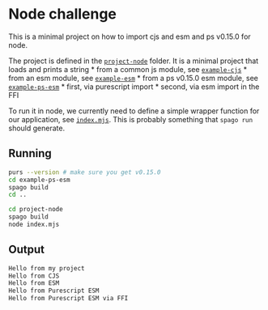 # Node challenge

This is a minimal project on how to import cjs and esm and ps v0.15.0 for node.

The project is defined in the [`project-node`](./project-node) folder. It is a minimal project that loads and prints a string
    * from a common js module, see [`example-cjs`](./example-cjs)
    * from an esm module, see [`example-esm`](./example-esm)
    * from a ps v0.15.0 esm module, see [`example-ps-esm`](./example-ps-esm)
        * first, via purescript import
        * second, via esm import in the FFI

To run it in node, we currently need to define a simple wrapper function for our application, see [`index.mjs`](./project-node/index.mjs). This is probably something that `spago run` should generate.

## Running

```bash
purs --version # make sure you get v0.15.0
cd example-ps-esm
spago build
cd ..

cd project-node
spago build
node index.mjs
```

## Output

```bash
Hello from my project
Hello from CJS
Hello from ESM
Hello from Purescript ESM
Hello from Purescript ESM via FFI
```
